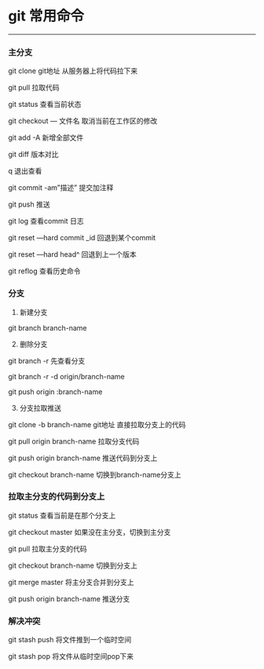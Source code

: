 # git 常用命令
- - - - - - - - - 
### 主分支
  git clone git地址 从服务器上将代码拉下来

  git pull 拉取代码

  git status 查看当前状态

  git checkout — 文件名 取消当前在工作区的修改

  git add -A 新增全部文件

  git diff 版本对比

  q 退出查看

  git commit -am”描述” 提交加注释

  git push 推送

  git log 查看commit 日志

  git reset —hard commit _id 回退到某个commit

  git reset —hard head^ 回退到上一个版本

  git reflog 查看历史命令

### 分支
 1. 新建分支

   git branch branch-name

 2. 删除分支

   git branch -r 先查看分支

   git branch -r -d origin/branch-name

   git push origin :branch-name

 3. 分支拉取推送

   git clone -b branch-name git地址 直接拉取分支上的代码

   git pull origin branch-name 拉取分支代码

   git push origin branch-name 推送代码到分支上

   git checkout branch-name 切换到branch-name分支上

### 拉取主分支的代码到分支上

  git status 查看当前是在那个分支上

  git checkout master 如果没在主分支，切换到主分支

  git pull 拉取主分支的代码

  git checkout branch-name 切换到分支上

  git merge master 将主分支合并到分支上

  git push origin branch-name 推送分支

### 解决冲突

  git stash push 将文件推到一个临时空间
  
  git stash pop 将文件从临时空间pop下来
